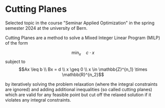 # Cutting Planes
Selected topic in the course "Seminar Applied Optimization" in the spring semester 2024 at the university of Bern.

Cutting Planes are a method to solve a Mixed Integer Linear Program (MILP) of the form

$$\min_x \quad c \cdot x$$
subject to
$$Ax \leq b \\ Bx = d \\ x \geq 0 \\ x \in \mathbb{Z}^{n_1} \times \mathbb{R}^{n_2}$$

by iteratively solving the problem relaxation (where the integral constraints are ignored) and adding additional inequalities (so called cutting planes) which
are valid for any feasible point but cut off the relaxed solution if it violates any integral constraints.
